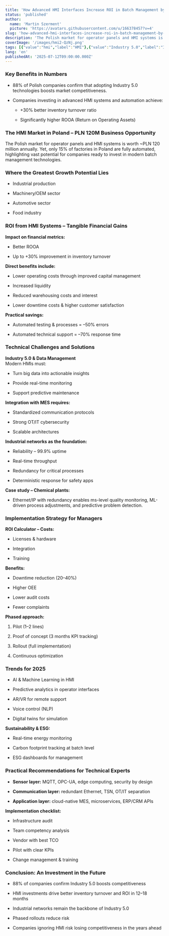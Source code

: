 ```yaml
---
title: 'How Advanced HMI Interfaces Increase ROI in Batch Management by 30%'
status: 'published'
author:
  name: 'Martin Szerment'
  picture: 'https://avatars.githubusercontent.com/u/166378457?v=4'
slug: 'how-advanced-hmi-interfaces-increase-roi-in-batch-management-by-30'
description: 'The Polish market for operator panels and HMI systems is worth ~PLN 120 million annually. Yet, only 15% of factories in Poland are fully automated, highlighting vast potential for companies ready to invest in modern batch management technologies.'
coverImage: '/images/hmi2-QzNj.png'
tags: [{"value":"hmi","label":"HMI"},{"value":"Industry 5.0","label":"Industry 5.0"},{"value":"roi","label":"ROI"}]
lang: 'en'
publishedAt: '2025-07-12T09:00:00.000Z'
---
```


### Key Benefits in Numbers

- 88% of Polish companies confirm that adopting Industry 5.0 technologies boosts market competitiveness.

- Companies investing in advanced HMI systems and automation achieve:

  - +30% better inventory turnover ratio

  - Significantly higher ROOA (Return on Operating Assets)

### The HMI Market in Poland – PLN 120M Business Opportunity

The Polish market for operator panels and HMI systems is worth \~PLN 120 million annually. Yet, only 15% of factories in Poland are fully automated, highlighting vast potential for companies ready to invest in modern batch management technologies.

### Where the Greatest Growth Potential Lies

- Industrial production

- Machinery/OEM sector

- Automotive sector

- Food industry

### ROI from HMI Systems – Tangible Financial Gains

**Impact on financial metrics:**

- Better ROOA

- Up to +30% improvement in inventory turnover

**Direct benefits include:**

- Lower operating costs through improved capital management

- Increased liquidity

- Reduced warehousing costs and interest

- Lower downtime costs & higher customer satisfaction

**Practical savings:**

- Automated testing & processes = –50% errors

- Automated technical support = –70% response time

### Technical Challenges and Solutions

**Industry 5.0 & Data Management**\
Modern HMIs must:

- Turn big data into actionable insights

- Provide real-time monitoring

- Support predictive maintenance

**Integration with MES requires:**

- Standardized communication protocols

- Strong OT/IT cybersecurity

- Scalable architectures

**Industrial networks as the foundation:**

- Reliability – 99.9% uptime

- Real-time throughput

- Redundancy for critical processes

- Deterministic response for safety apps

**Case study – Chemical plants:**

- Ethernet/IP with redundancy enables ms-level quality monitoring, ML-driven process adjustments, and predictive problem detection.

### Implementation Strategy for Managers

**ROI Calculator – Costs:**

- Licenses & hardware

- Integration

- Training

**Benefits:**

- Downtime reduction (20–40%)

- Higher OEE

- Lower audit costs

- Fewer complaints

**Phased approach:**

1. Pilot (1–2 lines)

2. Proof of concept (3 months KPI tracking)

3. Rollout (full implementation)

4. Continuous optimization

### Trends for 2025

- AI & Machine Learning in HMI

- Predictive analytics in operator interfaces

- AR/VR for remote support

- Voice control (NLP)

- Digital twins for simulation

**Sustainability & ESG:**

- Real-time energy monitoring

- Carbon footprint tracking at batch level

- ESG dashboards for management

### Practical Recommendations for Technical Experts

- **Sensor layer:** MQTT, OPC-UA, edge computing, security by design

- **Communication layer:** redundant Ethernet, TSN, OT/IT separation

- **Application layer:** cloud-native MES, microservices, ERP/CRM APIs

**Implementation checklist:**

- Infrastructure audit

- Team competency analysis

- Vendor with best TCO

- Pilot with clear KPIs

- Change management & training

### Conclusion: An Investment in the Future

- 88% of companies confirm Industry 5.0 boosts competitiveness

- HMI investments drive better inventory turnover and ROI in 12–18 months

- Industrial networks remain the backbone of Industry 5.0

- Phased rollouts reduce risk

- Companies ignoring HMI risk losing competitiveness in the years ahead